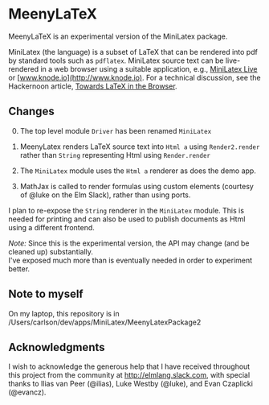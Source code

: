 
MeenyLaTeX
=========

MeenyLaTeX is an experimental version of the MiniLatex
package.


MiniLatex (the language) is a subset of LaTeX that can be rendered
into pdf by standard tools such as `pdflatex`.  MiniLatex source
text can be live-rendered in a web browser using a suitable application, e.g.,
[MiniLatex Live](https://jxxcarlson.github.io/app/miniLatexLive/index.htmll)
or [www.knode.io](http://www.knode.io).  For a technical discussion,
see the Hackernoon article, [Towards LaTeX in the Browser](https://hackernoon.com/towards-latex-in-the-browser-2ff4d94a0c08).


Changes
-------

0. The top level module `Driver` has been renamed `MiniLatex`

1. MeenyLatex renders LaTeX source text into `Html a` using
`Render2.render` rather than
`String` representing Html using `Render.render`

2. The `MiniLatex` module uses the `Html a` renderer as does the demo app.  

3.  MathJax is called to render formulas using custom elements 
(courtesy of @luke on the Elm Slack), rather than using ports.

I plan to re-expose the `String` renderer in the `MiniLatex` module.
This is needed for printing and can also be used to publish documents
as Html using a different frontend.

*Note:*  Since this is the experimental version,
the API may change (and be cleaned up) substantially.  
I've exposed much more than is eventually needed 
in order to experiment better.



Note to myself
--------------
On my laptop, this repository is in /Users/carlson/dev/apps/MiniLatex/MeenyLatexPackage2


Acknowledgments
---------------  

I wish to acknowledge the generous help that I have received throughout this project from the community at http://elmlang.slack.com, with special thanks to Ilias van Peer (@ilias), Luke Westby (@luke), and
Evan Czaplicki (@evancz).
